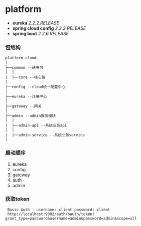 # platform

* **eureka** *2.2.2.RELEASE*
* **spring cloud config** *2.2.2.RELEASE*
* **spring boot**  *2.2.6.RELEASE*

### 包结构

```
platform-cloud
|
├──common --通用包
|  |
|  ├──core --核心包
|
├──config --cloud统一配置中心
|
├──eureka --注册中心
|
├──gateway --网关
|
├──admin --admin服务模块
|  |
|  ├──admin-api --系统业务api
|  |
|  ├──admin-service --系统业务service
|

```

### 启动顺序
1. eureka
2. config
3. gateway
4. auth
5. admin

### 获取token
```
 Basic Auth : username: client password: client 
 http://localhost:9002/auth/oauth/token?grant_type=password&username=admin&password=admin&scope=all
```

